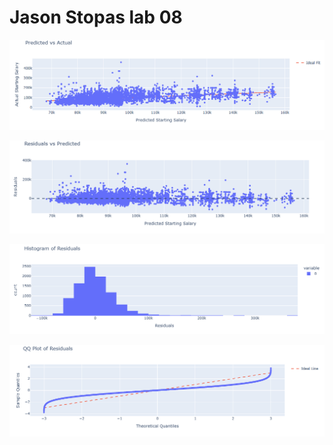 # Jason Stopas lab 08

![Figure 1](figures/figure_1.png)

![Figure 2](figures/figure_2.png)

![Figure 3](figures/figure_3.png)

![Figure 4](figures/figure_4.png)
